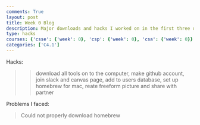 ```yaml
---
comments: True
layout: post
title: Week 0 Blog
description: Major downloads and hacks I worked on in the first three days of APCSP
type: hacks
courses: {'csse': {'week': 0}, 'csp': {'week': 0}, 'csa': {'week': 0}}
categories: ['C4.1']
---
```


Hacks: 
>>download all tools on to the computer,
>>make github account,  
>>join slack and canvas page,
>>add to users database,
>>set up homebrew for mac,
>>reate freeform picture and share with partner

Problems I faced:
>Could not properly download homebrew
